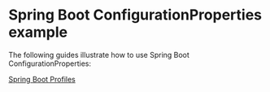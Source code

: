 # Spring Boot ConfigurationProperties example

The following guides illustrate how to use Spring Boot ConfigurationProperties:

[Spring Boot Profiles](https://gustavopeiretti.com/spring-boot-configuration-properties/)

